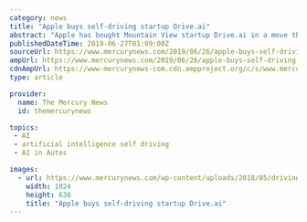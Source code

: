 ```yaml
---
category: news
title: "Apple buys self-driving startup Drive.ai"
abstract: "Apple has bought Mountain View startup Drive.ai in a move that renews questions about the tech giant’s secretive self-driving car project ... founded by former members of Stanford University’s Artificial Intelligence Lab, had been testing a free ..."
publishedDateTime: 2019-06-27T01:09:00Z
sourceUrl: https://www.mercurynews.com/2019/06/26/apple-buys-self-driving-startup-drive-ai/
ampUrl: https://www.mercurynews.com/2019/06/26/apple-buys-self-driving-startup-drive-ai/amp/
cdnAmpUrl: https://www-mercurynews-com.cdn.ampproject.org/c/s/www.mercurynews.com/2019/06/26/apple-buys-self-driving-startup-drive-ai/amp/
type: article

provider:
  name: The Mercury News
  id: themercurynews

topics:
 - AI
 - artificial intelligence self driving
 - AI in Autos

images:
  - url: https://www.mercurynews.com/wp-content/uploads/2018/05/driving-1.jpg?w=1024&amp;h=638
    width: 1024
    height: 638
    title: "Apple buys self-driving startup Drive.ai"
---
```

